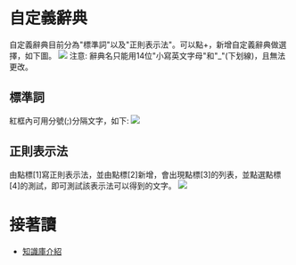 # 自定義辭典
自定義辭典目前分為"標準詞"以及"正則表示法"。可以點+，新增自定義辭典做選擇，如下圖。
![](../../../../../images/docs/image028.png)
注意: 辭典名只能用14位"小寫英文字母"和"_"(下划線)，且無法更改。

## 標準詞
紅框內可用分號(;)分隔文字，如下:
![](../../../../../images/docs/image030.png)
## 正則表示法
由點標[1]寫正則表示法，並由點標[2]新增，會出現點標[3]的列表，並點選點標[4]的測試，即可測試該表示法可以得到的文字。
![](../../../../../images/docs/image031.png)

# 接著讀
- [知識庫介紹](/products/dmflow/tutorials/docs/qa-intro.html)

